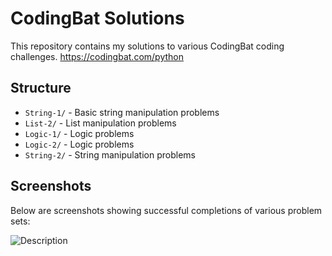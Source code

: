 # CodingBat Solutions

This repository contains my solutions to various CodingBat coding challenges.
https://codingbat.com/python 

## Structure

- `String-1/` - Basic string manipulation problems
- `List-2/` - List manipulation problems
- `Logic-1/` - Logic problems
- `Logic-2/` - Logic problems
- `String-2/` - String manipulation problems

## Screenshots

Below are screenshots showing successful completions of various problem sets:

![Description](Screenshot.png)
